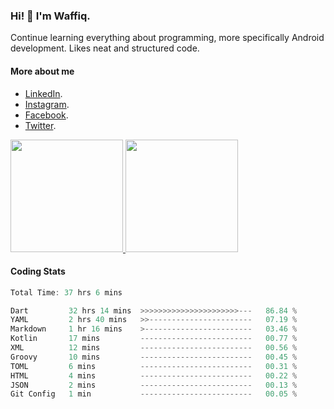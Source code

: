 ### Hi! 👋 I'm Waffiq.

Continue learning everything about programming, more specifically Android development. Likes neat and structured code.

#### More about me 
- [LinkedIn](https://www.linkedin.com/in/waffiqaziz/).
- [Instagram](https://www.instagram.com/waffiqaziz/).
- [Facebook](https://web.facebook.com/WaffiqAziz/).
- [Twitter](https://twitter.com/AzizWaffiq).

<p align="left">
<a href="https://github.com/waffiqaziz">
  <img height="180em" src="https://github-readme-stats-eight-theta.vercel.app/api?username=waffiqaziz&show_icons=true&theme=algolia&include_all_commits=true&count_private=true"/>
  <img height="180em" src="https://github-readme-stats-eight-theta.vercel.app/api/top-langs/?username=waffiqaziz&layout=compact&langs_count=8&theme=algolia"/>
</a>
</p>

#### Coding Stats
<!--START_SECTION:waka-->

```rust
Total Time: 37 hrs 6 mins

Dart         32 hrs 14 mins  >>>>>>>>>>>>>>>>>>>>>>---   86.84 %
YAML         2 hrs 40 mins   >>-----------------------   07.19 %
Markdown     1 hr 16 mins    >------------------------   03.46 %
Kotlin       17 mins         -------------------------   00.77 %
XML          12 mins         -------------------------   00.56 %
Groovy       10 mins         -------------------------   00.45 %
TOML         6 mins          -------------------------   00.31 %
HTML         4 mins          -------------------------   00.22 %
JSON         2 mins          -------------------------   00.13 %
Git Config   1 min           -------------------------   00.05 %
```

<!--END_SECTION:waka-->
